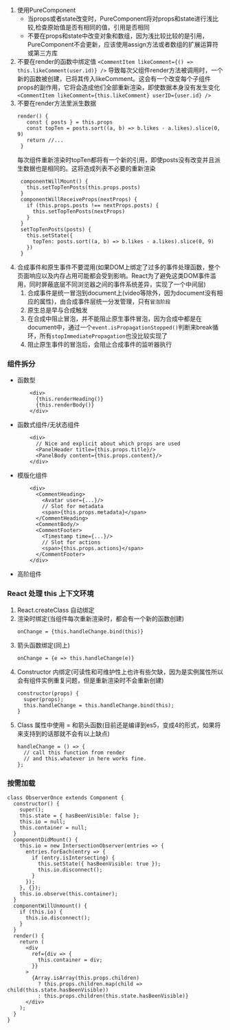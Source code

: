 1. 使用PureComponent
   - 当props或者state改变时，PureComponent将对props和state进行浅比较,检查原始值是否有相同的值，引用是否相同
   - 不要在props和state中改变对象和数组，因为浅比较比较的是引用，PureComponent不会更新，应该使用assign方法或者数组的扩展运算符或第三方库
2. 不要在render的函数中绑定值
   `<CommentItem likeComment={() => this.likeComment(user.id)} />`
   导致每次父组件render方法被调用时，一个新的函数被创建，已将其传入likeComment。这会有一个改变每个子组件props的副作用，它将会造成他们全部重新渲染，即使数据本身没有发生变化
   `<CommentItem likeComment={this.likeComment} userID={user.id} />`
3. 不要在render方法里派生数据
   ```
   render() {
      const { posts } = this.props
      const topTen = posts.sort((a, b) => b.likes - a.likes).slice(0, 9)
      return //...
    }
   ```
   每次组件重新渲染时topTen都将有一个新的引用，即使posts没有改变并且派生数据也是相同的。这将造成列表不必要的重新渲染
   ```
    componentWillMount() {
      this.setTopTenPosts(this.props.posts)
    }
    componentWillReceiveProps(nextProps) {
      if (this.props.posts !== nextProps.posts) {
        this.setTopTenPosts(nextProps)
      }
    }
    setTopTenPosts(posts) {
      this.setState({
        topTen: posts.sort((a, b) => b.likes - a.likes).slice(0, 9)
      })
    }
   ```
4. 合成事件和原生事件不要混用(如果DOM上绑定了过多的事件处理函数，整个页面响应以及内存占用可能都会受到影响。React为了避免这类DOM事件滥用，同时屏蔽底层不同浏览器之间的事件系统差异，实现了一个中间层)
   1. 合成事件是统一冒泡到document上(video等除外，因为document没有相应的属性)，由合成事件层统一分发管理，只有`冒泡阶段`
   2. 原生总是早与合成触发
   3. 在合成中阻止冒泡，并不能阻止原生事件冒泡，因为合成中都是在document中，通过一个`event.isPropagationStopped()`判断来break循环，所有`stopImmediatePropagation`也没比较实现了
   4. 阻止原生事件的冒泡后，会阻止合成事件的监听器执行

### 组件拆分
- 函数型
  ```
      <div>
        {this.renderHeading()}
        {this.renderBody()}
      </div>
  ```
- 函数式组件/无状态组件
  ```
      <div>
        // Nice and explicit about which props are used
        <PanelHeader title={this.props.title}/>
        <PanelBody content={this.props.content}/>
      </div>
  ```
- 模版化组件
  ```
      <div>
        <CommentHeading>
          <Avatar user={...}/>
          // Slot for metadata
          <span>{this.props.metadata}</span>
        </CommentHeading>
        <CommentBody/>
        <CommentFooter>
          <Timestamp time={...}/>
          // Slot for actions
          <span>{this.props.actions}</span>
        </CommentFooter>
      </div>
  ```
- 高阶组件

### React 处理 this 上下文环境
1. React.createClass 自动绑定
2. 渲染时绑定(当组件每次重新渲染时，都会有一个新的函数创建)
   ```
   onChange = {this.handleChange.bind(this)}
   ```
3. 箭头函数绑定(同上)
   ```
   onChange = {e => this.handleChange(e)}
   ```
4. Constructor 内绑定(可读性和可维护性上也许有些欠缺，因为是实例属性所以会有组件实例重复问题，但是重新渲染时不会重新创建)
   ```
   constructor(props) {
     super(props);
     this.handleChange = this.handleChange.bind(this);
   }
   ```
5. Class 属性中使用 = 和箭头函数(目前还是编译到es5，变成4的形式，如果将来支持到的话那就不会有以上缺点)
   ```
   handleChange = () => {
     // call this function from render 
     // and this.whatever in here works fine.
   };
   ```
  
### 按需加载
```
class ObserverOnce extends Component {
  constructor() {
    super();
    this.state = { hasBeenVisible: false };
    this.io = null;
    this.container = null;
  }
  componentDidMount() {
    this.io = new IntersectionObserver(entries => {
      entries.forEach(entry => {
        if (entry.isIntersecting) {
          this.setState({ hasBeenVisible: true });
          this.io.disconnect();
        }
      });
    }, {});
    this.io.observe(this.container);
  }
  componentWillUnmount() {
    if (this.io) {
      this.io.disconnect();
    }
  }
  render() {
    return (
      <div
        ref={div => {
          this.container = div;
        }}
      >
        {Array.isArray(this.props.children)
          ? this.props.children.map(child => child(this.state.hasBeenVisible))
          : this.props.children(this.state.hasBeenVisible)}
      </div>
    );
  }
}
```
